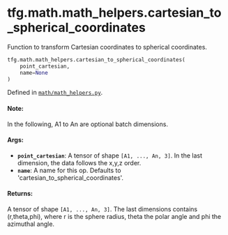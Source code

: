 <div itemscope itemtype="http://developers.google.com/ReferenceObject">
<meta itemprop="name" content="tfg.math.math_helpers.cartesian_to_spherical_coordinates" />
<meta itemprop="path" content="Stable" />
</div>

# tfg.math.math_helpers.cartesian_to_spherical_coordinates

Function to transform Cartesian coordinates to spherical coordinates.

``` python
tfg.math.math_helpers.cartesian_to_spherical_coordinates(
    point_cartesian,
    name=None
)
```



Defined in [`math/math_helpers.py`](https://github.com/tensorflow/graphics/blob/master/tensorflow_graphics/math/math_helpers.py).

<!-- Placeholder for "Used in" -->

#### Note:

In the following, A1 to An are optional batch dimensions.


#### Args:

* <b>`point_cartesian`</b>: A tensor of shape `[A1, ..., An, 3]`. In the last
  dimension, the data follows the x,y,z order.
* <b>`name`</b>: A name for this op. Defaults to 'cartesian_to_spherical_coordinates'.


#### Returns:

A tensor of shape `[A1, ..., An, 3]`. The last dimensions contains
(r,theta,phi), where r is the sphere radius, theta the polar angle and phi
the azimuthal angle.
